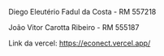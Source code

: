Diego Eleutério Fadul da Costa - RM 557218

João Vitor Carotta Ribeiro - RM 555187

Link da vercel: https://econect.vercel.app/

